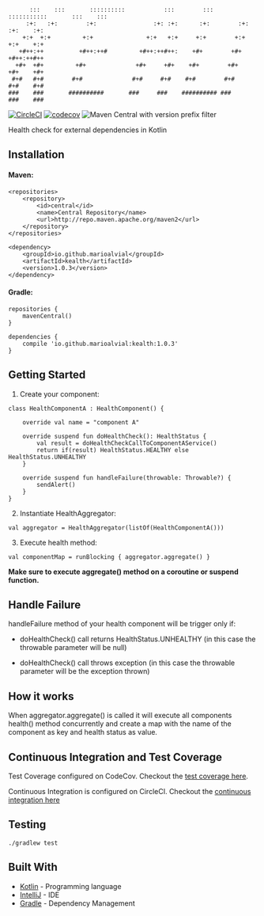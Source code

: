 ```
      :::    :::       ::::::::::           :::        :::    :::::::::::       :::    ::: 
     :+:   :+:        :+:                :+: :+:      :+:        :+:           :+:    :+:  
    +:+  +:+         +:+               +:+   +:+     +:+        +:+           +:+    +:+   
   +#++:++          +#++:++#         +#++:++#++:    +#+        +#+           +#++:++#++    
  +#+  +#+         +#+              +#+     +#+    +#+        +#+           +#+    +#+     
 #+#   #+#        #+#              #+#     #+#    #+#        #+#           #+#    #+#      
###    ###       ##########       ###     ###    ########## ###           ###    ###  
```
[![CircleCI](https://circleci.com/gh/marioalvial/kealth.svg?style=svg)](https://circleci.com/gh/marioalvial/kealth)
[![codecov](https://codecov.io/gh/marioalvial/kealth/branch/master/graph/badge.svg)](https://codecov.io/gh/marioalvial/kealth)
![Maven Central with version prefix filter](https://img.shields.io/maven-central/v/io.github.marioalvial/kealth/1.0.1.svg)

Health check for external dependencies in Kotlin

## Installation

#### Maven:
```
<repositories>
    <repository>
        <id>central</id>
        <name>Central Repository</name>
        <url>http://repo.maven.apache.org/maven2</url>
    </repository>
</repositories>

<dependency>
    <groupId>io.github.marioalvial</groupId>
    <artifactId>kealth</artifactId>
    <version>1.0.3</version>
</dependency>
```

#### Gradle:
```
repositories {
    mavenCentral()
}

dependencies {
    compile 'io.github.marioalvial:kealth:1.0.3'
}    
```

## Getting Started

1. Create your component:

```
class HealthComponentA : HealthComponent() {

    override val name = "component A"

    override suspend fun doHealthCheck(): HealthStatus {
        val result = doHealthCheckCallToComponentAService()
        return if(result) HealthStatus.HEALTHY else HealthStatus.UNHEALTHY
    }

    override suspend fun handleFailure(throwable: Throwable?) {
        sendAlert()
    }
}
```

2. Instantiate HealthAggregator:
```
val aggregator = HealthAggregator(listOf(HealthComponentA()))
```

3. Execute health method:
```
val componentMap = runBlocking { aggregator.aggregate() }
```

**Make sure to execute aggregate() method on a coroutine or suspend function.**

## Handle Failure

handleFailure method of your health component will be trigger only if:

- doHealthCheck() call returns HealthStatus.UNHEALTHY (in this case the throwable parameter will be null)

- doHealthCheck() call throws exception (in this case the throwable parameter will be the exception thrown)


## How it works

When aggregator.aggregate() is called it will execute all components health() method concurrently and create a map with the name of the component as key and health status as value.

## Continuous Integration and Test Coverage

Test Coverage configured on CodeCov. Checkout the [test coverage here](https://codecov.io/gh/marioalvial/kealth).

Continuous Integration is configured on CircleCI. Checkout the [continuous integration here](https://circleci.com/gh/marioalvial/kealth)

##  Testing

```shell
./gradlew test
```

## Built With

- [Kotlin](https://kotlinlang.org/) - Programming language
- [IntelliJ](https://www.jetbrains.com/idea/) - IDE
- [Gradle](https://gradle.org/) - Dependency Management